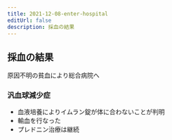 ```yaml
---
title: 2021-12-08-enter-hospital
editUrl: false
description: 採血の結果
---
```


## 採血の結果

原因不明の貧血により総合病院へ

### 汎血球減少症

* 血液培養によりイムラン錠が体に合わないことが判明
* 輸血を行なった
* プレドニン治療は継続
